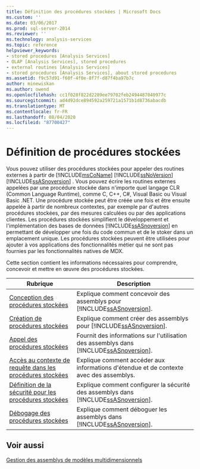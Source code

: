 ```yaml
---
title: Définition des procédures stockées | Microsoft Docs
ms.custom: ''
ms.date: 03/06/2017
ms.prod: sql-server-2014
ms.reviewer: ''
ms.technology: analysis-services
ms.topic: reference
helpviewer_keywords:
- stored procedures [Analysis Services]
- OLAP [Analysis Services], stored procedures
- external routines [Analysis Services]
- stored procedures [Analysis Services], about stored procedures
ms.assetid: f9c57d91-f60f-4f0e-8f7f-d87f4ba97b7c
author: minewiskan
ms.author: owend
ms.openlocfilehash: cc1f028f822d2289ee79702feb2494487040977c
ms.sourcegitcommit: ad4d92dce894592a259721a1571b1d8736abacdb
ms.translationtype: MT
ms.contentlocale: fr-FR
ms.lasthandoff: 08/04/2020
ms.locfileid: "87700427"
---
```

# <a name="defining-stored-procedures"></a>Définition de procédures stockées
  Vous pouvez utiliser des procédures stockées pour appeler des routines externes à partir de [!INCLUDE[msCoName](../../includes/msconame-md.md)] [!INCLUDE[ssNoVersion](../../includes/ssnoversion-md.md)] [!INCLUDE[ssASnoversion](../../includes/ssasnoversion-md.md)] . Vous pouvez écrire les routines externes appelées par une procédure stockée dans n'importe quel langage CLR (Common Language Runtime), comme C, C++, C#, Visual Basic ou Visual Basic .NET. Une procédure stockée peut être créée une fois et être ensuite appelée à partir de nombreux contextes, par exemple par d'autres procédures stockées, par des mesures calculées ou par des applications clientes. Les procédures stockées simplifient le développement et l'implémentation des bases de données [!INCLUDE[ssASnoversion](../../includes/ssasnoversion-md.md)] en permettant de développer une fois du code commun et de le stoker dans un emplacement unique. Les procédures stockées peuvent être utilisées pour ajouter à vos applications des fonctionnalités métier qui ne sont pas fournies par les fonctionnalités natives de MDX.  
  
 Cette section contient les informations nécessaires pour comprendre, concevoir et mettre en œuvre des procédures stockées.  
  
|Rubrique|Description|  
|-----------|-----------------|  
|[Conception des procédures stockées](../multidimensional-models-extending-olap-stored-procedures/designing-stored-procedures.md)|Explique comment concevoir des assemblys pour [!INCLUDE[ssASnoversion](../../includes/ssasnoversion-md.md)].|  
|[Création de procédures stockées](creating-stored-procedures.md)|Explique comment créer des assemblys pour [!INCLUDE[ssASnoversion](../../includes/ssasnoversion-md.md)].|  
|[Appel des procédures stockées](calling-stored-procedures.md)|Fournit des informations sur l'utilisation des assemblys dans [!INCLUDE[ssASnoversion](../../includes/ssasnoversion-md.md)].|  
|[Accès au contexte de requête dans les procédures stockées](accessing-query-context-in-stored-procedures.md)|Explique comment accéder aux informations d'étendue et de contexte avec des assemblys.|  
|[Définition de la sécurité pour les procédures stockées](setting-security-for-stored-procedures.md)|Explique comment configurer la sécurité des assemblys dans [!INCLUDE[ssASnoversion](../../includes/ssasnoversion-md.md)].|  
|[Débogage des procédures stockées](debugging-stored-procedures.md)|Explique comment déboguer les assemblys dans [!INCLUDE[ssASnoversion](../../includes/ssasnoversion-md.md)].|  
  
## <a name="see-also"></a>Voir aussi  
 [Gestion des assemblys de modèles multidimensionnels](../multidimensional-models/multidimensional-model-assemblies-management.md)  
  
  
